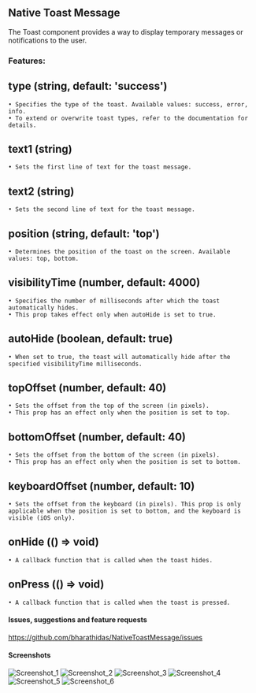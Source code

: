## Native Toast Message
The Toast component provides a way to display temporary messages or notifications to the user.

### Features:
## type (string, default: 'success')
    • Specifies the type of the toast. Available values: success, error, info.
    • To extend or overwrite toast types, refer to the documentation for details.
## text1 (string)
    • Sets the first line of text for the toast message.
## text2 (string)
    • Sets the second line of text for the toast message.
## position (string, default: 'top')
    • Determines the position of the toast on the screen. Available values: top, bottom.
## visibilityTime (number, default: 4000)
    • Specifies the number of milliseconds after which the toast automatically hides.
    • This prop takes effect only when autoHide is set to true.
## autoHide (boolean, default: true)
    • When set to true, the toast will automatically hide after the specified visibilityTime milliseconds.
## topOffset (number, default: 40)
    • Sets the offset from the top of the screen (in pixels).
    • This prop has an effect only when the position is set to top.
## bottomOffset (number, default: 40)
    • Sets the offset from the bottom of the screen (in pixels).
    • This prop has an effect only when the position is set to bottom.
## keyboardOffset (number, default: 10)
    • Sets the offset from the keyboard (in pixels). This prop is only applicable when the position is set to bottom, and the keyboard is visible (iOS only).
## onHide (() => void)
    • A callback function that is called when the toast hides.
## onPress (() => void)
    • A callback function that is called when the toast is pressed.

#### Issues, suggestions and feature requests
https://github.com/bharathidas/NativeToastMessage/issues

#### Screenshots
![Screenshot_1](https://github.com/bharathidas/NativeToastMessage/assets/23263603/0199124f-8f99-463b-8565-64417ec23a60)
![Screenshot_2](https://github.com/bharathidas/NativeToastMessage/assets/23263603/572e4001-5f48-4ad0-9761-7fcaa3faa9b4)
![Screenshot_3](https://github.com/bharathidas/NativeToastMessage/assets/23263603/2d86ab98-0095-4297-bb6d-20339967cae7)
![Screenshot_4](https://github.com/bharathidas/NativeToastMessage/assets/23263603/631a3833-9679-4a5f-a1be-89c54a61ff28)
![Screenshot_5](https://github.com/bharathidas/NativeToastMessage/assets/23263603/7d8d9f8d-0c84-4d7f-b5d2-bdc2f0b29eca)
![Screenshot_6](https://github.com/bharathidas/NativeToastMessage/assets/23263603/49842bd7-7e1b-4547-8a3f-5c70c0f13015)

